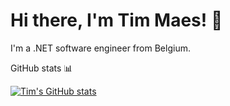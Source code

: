 # Hi there, I'm Tim Maes! :wave:

I'm a .NET software engineer from Belgium.

GitHub stats 📊

[![Tim's GitHub stats](https://github-readme-stats.vercel.app/api?username=Tim-Maes&show_icons=true&theme=transparent)](https://github.com/anuraghazra/github-readme-stats)
